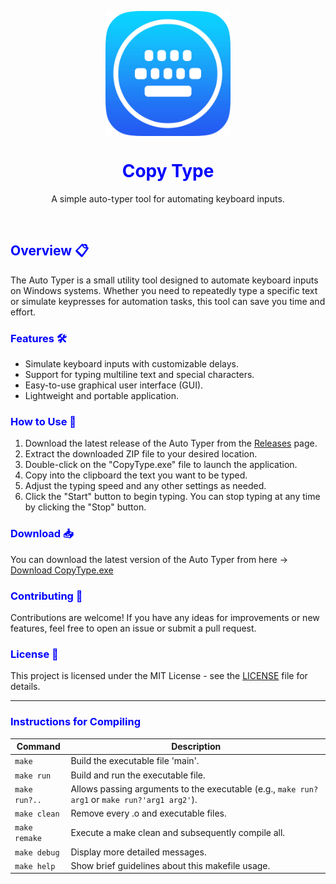 <p align="center">
  <img height="200px" width="200px" style="display: block;" src="asset/key.png"/>
  <summary align="center">
    <font color="blue">
      <h1 align="center">Copy Type</h1>
    </font>
  </summary>
  <p align="center">A simple auto-typer tool for automating keyboard inputs.</p>
</p><br>

<font color="blue"><h2>Overview 📋</h2></font>

The Auto Typer is a small utility tool designed to automate keyboard inputs on Windows systems. Whether you need to repeatedly type a specific text or simulate keypresses for automation tasks, this tool can save you time and effort.

<font color="blue"><h3>Features 🛠️</h3></font>

- Simulate keyboard inputs with customizable delays.
- Support for typing multiline text and special characters.
- Easy-to-use graphical user interface (GUI).
- Lightweight and portable application.

<font color="blue"><h3>How to Use 🚀</h3></font>

1. Download the latest release of the Auto Typer from the [Releases](build/CopyType.exe) page.
2. Extract the downloaded ZIP file to your desired location.
3. Double-click on the "CopyType.exe" file to launch the application.
4. Copy into the clipboard the text you want to be typed.
5. Adjust the typing speed and any other settings as needed.
6. Click the "Start" button to begin typing. You can stop typing at any time by clicking the "Stop" button.

<font color="blue"><h3>Download 📥</h3></font>

You can download the latest version of the Auto Typer from here -> [Download CopyType.exe](https://github.com/Francy93/CopyType/blob/master/build/CopyType.exe)

<font color="blue"><h3>Contributing 🤝</h3></font>

Contributions are welcome! If you have any ideas for improvements or new features, feel free to open an issue or submit a pull request.

<font color="blue"><h3>License 📄</h3></font>

This project is licensed under the MIT License - see the [LICENSE](LICENSE) file for details.

---

<font color="blue"><h3>Instructions for Compiling</h3></font>

| Command       | Description                                                  |
|---------------|--------------------------------------------------------------|
| `make`        | Build the executable file 'main'.                            |
| `make run`    | Build and run the executable file.                           |
| `make run?..` | Allows passing arguments to the executable (e.g., `make run?arg1` or `make run?'arg1 arg2'`). |
| `make clean`  | Remove every .o and executable files.                        |
| `make remake` | Execute a make clean and subsequently compile all.           |
| `make debug`  | Display more detailed messages.                              |
| `make help`   | Show brief guidelines about this makefile usage.             |
